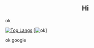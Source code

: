 <h2 align="center">Hi</h2>

ok

[![Top Langs](https://github-readme-stats-eight-lac-66.vercel.app/api/top-langs/?username=Punuy&theme=dark)](https://www.youtube.com/watch?v=dQw4w9WgXcQ)
[![ok](https://media.discordapp.net/attachments/972801882764492830/1081533846983544883/image.png)]

ok google
